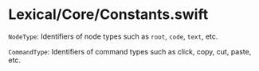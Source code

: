 
# Lexical/Core/Constants.swift

`NodeType`: Identifiers of node types such as `root`, `code`, `text`, etc.

`CommandType`: Identifiers of command types such as click, copy, cut, paste, etc.

